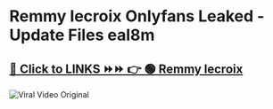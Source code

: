 
 # Remmy lecroix Onlyfans Leaked - Update Files eal8m

## <h2><a href="https://clipsfans.com/Remmy_lecroix&ref=git">🔗 Click to LINKS ⏩⏩ 👉 🟢 Remmy lecroix </a></h2>

<a href="https://clipsfans.com/Remmy_lecroix&ref=git" rel="nofollow" data-target="animated-image.originalLink"><img src="https://i.ibb.co.com/xMMVF88/686577567.gif" alt="Viral Video Original" style="max-width: 100%; display: inline-block;" data-target="animated-image.originalImage"></a>

